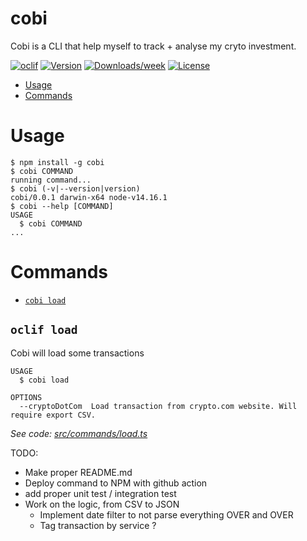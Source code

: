 # cobi

Cobi is a CLI that help myself to track + analyse my cryto investment.

[![oclif](https://img.shields.io/badge/cli-oclif-brightgreen.svg)](https://oclif.io)
[![Version](https://img.shields.io/npm/v/cobi.svg)](https://npmjs.org/package/cobi)
[![Downloads/week](https://img.shields.io/npm/dw/cobi.svg)](https://npmjs.org/package/cobi)
[![License](https://img.shields.io/npm/l/cobi.svg)](https://github.com/Vico1993/cobi/blob/master/package.json)

<!-- toc -->

-   [Usage](#usage)
-   [Commands](#commands)
<!-- tocstop -->

# Usage

<!-- usage -->

```sh-session
$ npm install -g cobi
$ cobi COMMAND
running command...
$ cobi (-v|--version|version)
cobi/0.0.1 darwin-x64 node-v14.16.1
$ cobi --help [COMMAND]
USAGE
  $ cobi COMMAND
...
```

<!-- usagestop -->

# Commands

<!-- commands -->

-   [`cobi load`](#cobi-load)

## `oclif load`

Cobi will load some transactions

```
USAGE
  $ cobi load

OPTIONS
  --cryptoDotCom  Load transaction from crypto.com website. Will require export CSV.
```

_See code: [src/commands/load.ts](https://github.com/vico1993/cobi/src/commands/load.ts)_

<!-- commandsstop -->

TODO:

-   Make proper README.md
-   Deploy command to NPM with github action
-   add proper unit test / integration test
-   Work on the logic, from CSV to JSON
    -   Implement date filter to not parse everything OVER and OVER
    -   Tag transaction by service ?
